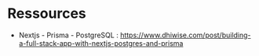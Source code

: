 # Ressources

- Nextjs - Prisma - PostgreSQL : https://www.dhiwise.com/post/building-a-full-stack-app-with-nextjs-postgres-and-prisma
